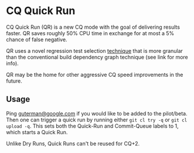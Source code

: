 # CQ Quick Run

CQ Quick Run (QR) is a new CQ mode with the goal of delivering results faster.
QR saves roughly 50% CPU time in exchange for at most a 5% chance of false
negative.

QR uses a novel regression test selection
[technique](./testing/regression-test-selection.md) that is more granular than
the conventional build dependency graph technique (see link for more info).

QR may be the home for other aggressive CQ speed improvements in the future.

## Usage

Ping guterman@google.com if you would like to be added to the pilot/beta. Then
one can trigger a quick run by running either `git cl try -q` or
`git cl upload -q`. This sets both the Quick-Run and Commit-Queue labels to 1,
which starts a Quick Run.

Unlike Dry Runs, Quick Runs can't be reused for CQ+2.
